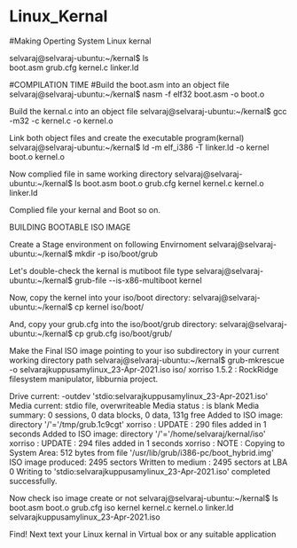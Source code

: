 # Linux_Kernal
#Making Operting System Linux kernal

selvaraj@selvaraj-ubuntu:~/kernal$ ls                                                                                                                                   
boot.asm  grub.cfg  kernel.c  linker.ld

#COMPILATION TIME
#Build the boot.asm into an object file
selvaraj@selvaraj-ubuntu:~/kernal$ nasm -f elf32 boot.asm -o boot.o

Build the kernal.c into an object file
selvaraj@selvaraj-ubuntu:~/kernal$ gcc -m32 -c kernel.c -o kernel.o

Link both object files and create the executable program(kernal)
selvaraj@selvaraj-ubuntu:~/kernal$ ld -m elf_i386 -T linker.ld -o kernel boot.o kernel.o

Now complied file in same working directory
selvaraj@selvaraj-ubuntu:~/kernal$ ls
boot.asm  boot.o  grub.cfg  kernel  kernel.c  kernel.o  linker.ld

Complied file your kernal and Boot so on.

 BUILDING BOOTABLE ISO IMAGE

Create a Stage environment on following Envirnoment
selvaraj@selvaraj-ubuntu:~/kernal$ mkdir -p iso/boot/grub

Let's double-check the kernal is mutiboot file type
selvaraj@selvaraj-ubuntu:~/kernal$ grub-file --is-x86-multiboot kernel

Now, copy the kernel into your iso/boot directory:
selvaraj@selvaraj-ubuntu:~/kernal$ cp kernel iso/boot/

And, copy your grub.cfg into the iso/boot/grub directory:
selvaraj@selvaraj-ubuntu:~/kernal$ cp grub.cfg iso/boot/grub/

Make the Final ISO image pointing to your iso subdirectory in your current working directory path
selvaraj@selvaraj-ubuntu:~/kernal$ grub-mkrescue -o selvarajkuppusamylinux_23-Apr-2021.iso iso/
xorriso 1.5.2 : RockRidge filesystem manipulator, libburnia project.

Drive current: -outdev 'stdio:selvarajkuppusamylinux_23-Apr-2021.iso'
Media current: stdio file, overwriteable
Media status : is blank
Media summary: 0 sessions, 0 data blocks, 0 data,  131g free
Added to ISO image: directory '/'='/tmp/grub.1c9cgt'
xorriso : UPDATE :     290 files added in 1 seconds
Added to ISO image: directory '/'='/home/selvaraj/kernal/iso'
xorriso : UPDATE :     294 files added in 1 seconds
xorriso : NOTE : Copying to System Area: 512 bytes from file '/usr/lib/grub/i386-pc/boot_hybrid.img'
ISO image produced: 2495 sectors
Written to medium : 2495 sectors at LBA 0
Writing to 'stdio:selvarajkuppusamylinux_23-Apr-2021.iso' completed successfully.

Now check iso image create or not
selvaraj@selvaraj-ubuntu:~/kernal$ ls
boot.asm  boot.o  grub.cfg  iso  kernel  kernel.c  kernel.o  linker.ld  selvarajkuppusamylinux_23-Apr-2021.iso

Find!
Next text your Linux kernal in Virtual box or any suitable application
